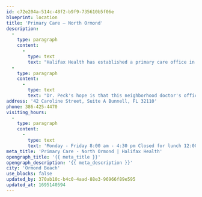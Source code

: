 ```yaml
---
id: c72e204a-514c-48f2-b9f9-735610b5f06e
blueprint: location
title: 'Primary Care – North Ormond'
description:
  -
    type: paragraph
    content:
      -
        type: text
        text: "Halifax Health has established a primary care office in the Halifax Plantation and Plantation Bay area so you wouldn't have to drive into busy Ormond Beach and beyond to receive the same medical expertise you and your family have come to expect from Halifax Health. Rebecca Peck, MD has lived in your community for the last 25 years and will be offering you a wide range of diagnostic and treatment options along with the caring and compassion she is known for."
  -
    type: paragraph
    content:
      -
        type: text
        text: "Dr. Peck's hope is that this neighborhood doctor's office will see you through the ups and downs of your life and provide you with convenient and excellent care for a variety of common conditions and illnesses, as well as provide routine vaccinations. Schedule an appointment today!"
address: '42 Caroline Street, Suite A Bunnell, FL 32110'
phone: 386-425-4470
visiting_hours:
  -
    type: paragraph
    content:
      -
        type: text
        text: 'Monday - Friday 8:00 am - 4:30 pm Closed for lunch 12:00 - 1:00 pm'
meta_title: 'Primary Care - North Ormond | Halifax Health'
opengraph_title: '{{ meta_title }}'
opengraph_description: '{{ meta_description }}'
city: 'Ormond Beach'
use_blocks: false
updated_by: 370ab10c-b4c0-4aad-88e3-96966f89e595
updated_at: 1695140594
---
```

